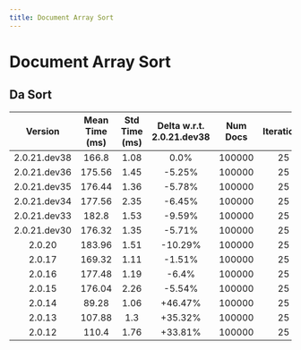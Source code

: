 ```yaml
---
title: Document Array Sort
---
```

# Document Array Sort

## Da Sort

| Version | Mean Time (ms) | Std Time (ms) | Delta w.r.t. 2.0.21.dev38 | Num Docs | Iterations |
| :---: | :---: | :---: | :---: | :---: | :---: |
| 2.0.21.dev38 | 166.8 | 1.08 | 0.0% | 100000 | 25 |
| 2.0.21.dev36 | 175.56 | 1.45 | -5.25% | 100000 | 25 |
| 2.0.21.dev35 | 176.44 | 1.36 | -5.78% | 100000 | 25 |
| 2.0.21.dev34 | 177.56 | 2.35 | -6.45% | 100000 | 25 |
| 2.0.21.dev33 | 182.8 | 1.53 | -9.59% | 100000 | 25 |
| 2.0.21.dev30 | 176.32 | 1.35 | -5.71% | 100000 | 25 |
| 2.0.20 | 183.96 | 1.51 | -10.29% | 100000 | 25 |
| 2.0.17 | 169.32 | 1.11 | -1.51% | 100000 | 25 |
| 2.0.16 | 177.48 | 1.19 | -6.4% | 100000 | 25 |
| 2.0.15 | 176.04 | 2.26 | -5.54% | 100000 | 25 |
| 2.0.14 | 89.28 | 1.06 | +46.47% | 100000 | 25 |
| 2.0.13 | 107.88 | 1.3 | +35.32% | 100000 | 25 |
| 2.0.12 | 110.4 | 1.76 | +33.81% | 100000 | 25 |
